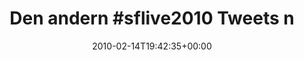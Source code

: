 ---
retweeted: false
source: <a href="http://twitter.com" rel="nofollow">Twitter Web Client</a>
entities:
  hashtags:
  - text: sflive2010
    indices:
    - '11'
    - '22'
  symbols: []
  user_mentions: []
  urls: []
display_text_range:
- '0'
- '108'
favorite_count: '0'
id_str: '9109531178'
truncated: false
retweet_count: '0'
id: '9109531178'
created_at: Sun Feb 14 19:42:35 +0000 2010
favorited: false
full_text: 'Den andern #sflive2010 Tweets nach zu folgern scheinen Hotel Wifis in
  Frankreich nicht die besten zu sein...'
lang: de
tags:
- sflive2010
- pesos:twitter
date: '2010-02-14T19:42:35+00:00'
src: https://twitter.com/bascht/status/9109531178
original_url: https://twitter.com/bascht/status/9109531178
type: twitter_tweet
text: 'Den andern #sflive2010 Tweets nach zu folgern scheinen Hotel Wifis in Frankreich
  nicht die besten zu sein...'
title: 'Den andern #sflive2010 Tweets n'

---